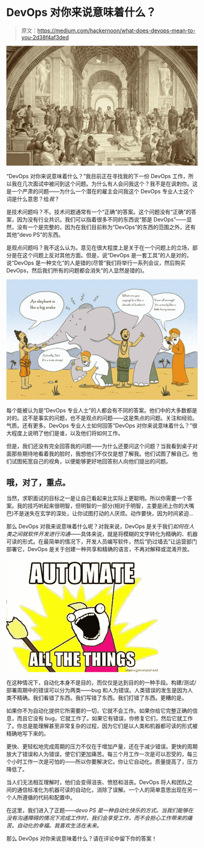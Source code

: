 # DevOps 对你来说意味着什么？

> 原文：<https://medium.com/hackernoon/what-does-devops-mean-to-you-2d38f4af3ded>

![](img/57fb14aa011e59cee734b91396f8641d.png)

“DevOps 对你来说意味着什么？”我目前正在寻找我的下一份 DevOps 工作，所以我在几次面试中被问到这个问题。为什么有人会问我这个？我不是在讽刺你。这是一个严肃的问题——为什么一个潜在的雇主会问我这个 DevOps 专业人士这个词是什么意思？给*我*？

是技术问题吗？不。技术问题通常有一个“正确”的答案。这个问题没有“正确”的答案，因为没有行业共识。我们可以指着很多不同的东西说“那是 DevOps”——显然，没有一个是完整的，因为在我们目前称为“DevOps”的东西的范围之外，还有其他“devo PS”的东西。

是观点问题吗？我不这么认为。意见在很大程度上是关于在一个问题上的立场，部分是在这个问题上反对其他方面。但是，说“DevOps 是一套工具”的人是对的，说“DevOps 是一种文化”的人是错的(尽管“我们将举行一系列会议，然后购买 DevOps，然后我们所有的问题都会消失”的人显然是错的)。

![](img/11a9ef7c5f264645415e8e1dc5a0969d.png)

每个能被认为是“DevOps 专业人士”的人都会有不同的答案。他们中的大多数都是对的。这不是事实的问题，也不是观点的问题——这是焦点的问题。关注和经验。气质。还有更多。DevOps 专业人士如何回答“DevOps 对你来说意味着什么？”很大程度上说明了他们是谁，以及他们将如何工作。

但是，我们还没有完全回答我的问题——为什么还要问这个问题？当我看到桌子对面那些期待地看着我的脸时，我想他们不仅仅是想了解我。他们试图了解自己。他们试图拓宽自己的视角，以便能够更好地回答别人向他们提出的问题。

## 哦，对了，重点。

当然，求职面试的目标之一是让自己看起来比实际上更聪明。所以你需要一个答案。我的技巧听起来很明智，但明智的一部分(相对于明智，主要是闭上你的大嘴巴)不是迷失在玄学的深处，让你试图打动的人厌烦。动作要快，因为时间紧迫…

那么 DevOps 对我来说意味着什么呢？对我来说，DevOps 是关于我们*如何在人类之间就软件开发进行沟通*——具体来说，就是将模糊的文字转化为精确的、机器可读的形式。在最简单的情况下，开发人员编写软件，然后“扔过墙去”让运营部门部署它，DevOps 是关于创建一种共享和精确的语言，不再对解释或混淆开放。

![](img/dc93cd12e9d811afd5f019a037977c7c.png)

在这种情况下，自动化本身不是目的，而仅仅是达到目的的一种手段。构建/测试/部署周期中的错误可以分为两类——bug 和人为错误。人类错误的发生是因为人类不精确。我们看错了东西。我们写错了东西。我们打错了东西。更糟的是。

如果你不为自动化提供它所需要的一切，它就不会工作。如果你给它完整正确的信息，而且它没有 bug，它就工作了。如果它有错误，你修复它们，然后它就工作了。你总是能理解甚至非常复杂的过程，因为它们是以人类和机器都可读的形式被精确地写下来的。

更快、更轻松地完成周期的压力不仅在于增加产量，还在于减少错误。更快的周期放大了错误和人为错误，使它们更加痛苦。每三个月工作一次是可以忍受的，每三个小时工作一次是可怕的——所以你要解决它。你让它自动化。质量提高了，压力降低了。

当人们无法相互理解时，他们会变得沮丧、愤怒和沮丧。DevOps 将人和团队之间的通信标准化为机器可读的自动化，消除了误解。一个人的简单意思出现在另一个人所遵循的代码和配置中。

在这里，我们进入了正题——*devo PS 是一种自动化快乐的方式。当我们能够在没有沟通障碍的情况下完成工作时，我们会享受工作，而不会担心工作带来的痛苦。自动化的幸福。我喜欢生活在未来。*

那么 DevOps 对你来说意味着什么？请在评论中留下你的答案！
